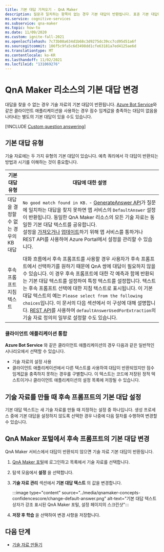 ```yaml
---
title: 기본 대답 가져오기 - QnA Maker
description: 질문과 일치하는 항목이 없는 경우 기본 대답이 반환됩니다. 표준 기본 대답에서 기본 대답을 변경하려고 할 수 있습니다.
ms.service: cognitive-services
ms.subservice: qna-maker
ms.topic: how-to
ms.date: 11/09/2020
ms.custom: ignite-fall-2021
ms.openlocfilehash: 7c73b08a634d1b68c3d9275dc39cc7cd95d51a6f
ms.sourcegitcommit: 106f5c9fa5c6d3498dd1cfe63181a7ed4125ae6d
ms.translationtype: MT
ms.contentlocale: ko-KR
ms.lasthandoff: 11/02/2021
ms.locfileid: "131069276"
---
```

# <a name="change-default-answer-for-a-qna-maker-resource"></a>QnA Maker 리소스의 기본 대답 변경

대답을 찾을 수 없는 경우 기술 자료의 기본 대답이 반환됩니다. [Azure Bot Service](/azure/bot-service/bot-builder-howto-qna)와 같은 클라이언트 애플리케이션을 사용하는 경우 점수 임계값을 충족하는 대답이 없음을 나타내는 별도의 기본 대답이 있을 수도 있습니다.

[!INCLUDE [Custom question answering](../includes/new-version.md)]

## <a name="types-of-default-answer"></a>기본 대답 유형

기술 자료에는 두 가지 유형의 기본 대답이 있습니다. 예측 쿼리에서 각 대답이 반환되는 방법과 시기를 이해하는 것이 중요합니다.

|기본 대답 유형|대답에 대한 설명|
|--|--|
|대답을 결정할 수 없는 경우의 KB 대답|`No good match found in KB.` - [GenerateAnswer API](/rest/api/cognitiveservices/qnamakerruntime/runtime/generateanswer)가 질문에 일치하는 대답을 찾지 못하면 앱 서비스의 `DefaultAnswer` 설정이 반환됩니다. 동일한 QnA Maker 리소스의 모든 기술 자료는 동일한 기본 대답 텍스트를 공유합니다.<br>설정을 [가져오거나](/rest/api/appservice/webapps/listapplicationsettings) [업데이트](/rest/api/appservice/webapps/updateapplicationsettings)하기 위해 앱 서비스를 통하거나 REST API를 사용하여 Azure Portal에서 설정을 관리할 수 있습니다.|
|후속 프롬프트 지침 텍스트|대화 흐름에서 후속 프롬프트를 사용할 경우 사용자가 후속 프롬프트에서 선택하기를 원하기 때문에 QnA 쌍에 대답이 필요하지 않을 수 있습니다. 이 경우 후속 프롬프트에 대한 각 예측과 함께 반환되는 기본 대답 텍스트를 설정하여 특정 텍스트를 설정합니다. 텍스트는 후속 프롬프트 선택에 대한 지침 텍스트로 표시됩니다. 이 기본 대답 텍스트의 예는 `Please select from the following choices`입니다. 이 문서의 다음 섹션에서 이 구성에 대해 설명합니다. [REST API](/rest/api/cognitiveservices/qnamaker/knowledgebase/create)를 사용하여 `defaultAnswerUsedForExtraction`의 기술 자료 정의의 일부로 설정할 수도 있습니다.|

### <a name="client-application-integration"></a>클라이언트 애플리케이션 통합

**Azure Bot Service** 와 같은 클라이언트 애플리케이션의 경우 다음과 같은 일반적인 시나리오에서 선택할 수 있습니다.

* 기술 자료의 설정 사용
* 클라이언트 애플리케이션에서 다른 텍스트를 사용하여 대답이 반환되었지만 점수 임계값을 충족하지 못하는 경우를 구별합니다. 이 텍스트는 코드에 저장된 정적 텍스트이거나 클라이언트 애플리케이션의 설정 목록에 저장될 수 있습니다.

## <a name="set-follow-up-prompts-default-answer-when-you-create-knowledge-base"></a>기술 자료를 만들 때 후속 프롬프트의 기본 대답 설정

기본 대답 텍스트는 새 기술 자료를 만들 때 지정하는 설정 중 하나입니다. 생성 프로세스 중에 기본 대답을 설정하지 않도록 선택한 경우 나중에 다음 절차를 수행하여 변경할 수 있습니다.

## <a name="change-follow-up-prompts-default-answer-in-qna-maker-portal"></a>QnA Maker 포털에서 후속 프롬프트의 기본 대답 변경

QnA Maker 서비스에서 대답이 반환되지 않으면 기술 자료 기본 대답이 반환됩니다.

1. [QnA Maker 포털](https://www.qnamaker.ai/)에 로그인하고 목록에서 기술 자료를 선택합니다.
1. 탐색 모음에서 **설정** 을 선택합니다.
1. **기술 자료 관리** 섹션에서 **기본 대답 텍스트** 의 값을 변경합니다.

    :::image type="content" source="../media/qnamaker-concepts-confidencescore/change-default-answer.png" alt-text="기본 대답 텍스트 상자가 강조 표시된 QnA Maker 포털, 설정 페이지의 스크린샷":::

1. **저장 후 학습** 을 선택하여 변경 사항을 저장합니다.

## <a name="next-steps"></a>다음 단계

* [기술 자료 만들기](../How-to/manage-knowledge-bases.md)
